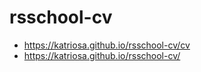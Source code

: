 # rsschool-cv

- https://katriosa.github.io/rsschool-cv/cv
- https://katriosa.github.io/rsschool-cv/
